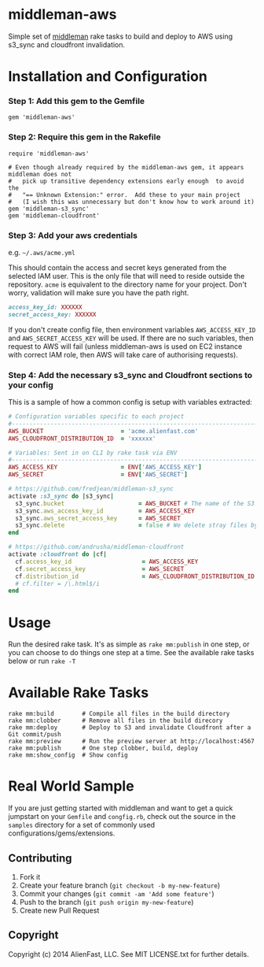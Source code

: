 middleman-aws
=============

Simple set of [middleman](http://middlemanapp.com/) rake tasks to build and deploy to AWS using s3_sync and cloudfront invalidation.

# Installation and Configuration

### Step 1: Add this gem to the Gemfile

    gem 'middleman-aws'

### Step 2: Require this gem in the Rakefile

    require 'middleman-aws'

    # Even though already required by the middleman-aws gem, it appears middleman does not
    #   pick up transitive dependency extensions early enough  to avoid the
    #   "== Unknown Extension:" error.  Add these to your main project
    #   (I wish this was unnecessary but don't know how to work around it)
    gem 'middleman-s3_sync'
    gem 'middleman-cloudfront'


### Step 3: Add your aws credentials
e.g. `~/.aws/acme.yml`

This should contain the access and secret keys generated from the selected IAM user.  This is the only file that will need to reside
outside the repository.  `acme` is equivalent to the directory name for your project.
Don't worry, validation will make sure you have the path right.

```ruby
access_key_id: XXXXXX
secret_access_key: XXXXXX
```

If you don't create config file, then environment variables `AWS_ACCESS_KEY_ID` and `AWS_SECRET_ACCESS_KEY` will be used. If there are no such variables, then request to AWS will fail (unless middleman-aws is used on EC2 instance with correct IAM role, then AWS will take care of authorising requests).

### Step 4: Add the necessary s3_sync and Cloudfront sections to your config
This is a sample of how a common config is setup with variables extracted:

```ruby
# Configuration variables specific to each project
#------------------------------------------------------------------------
AWS_BUCKET                      = 'acme.alienfast.com'
AWS_CLOUDFRONT_DISTRIBUTION_ID  = 'xxxxxx'

# Variables: Sent in on CLI by rake task via ENV
#------------------------------------------------------------------------
AWS_ACCESS_KEY                  = ENV['AWS_ACCESS_KEY']
AWS_SECRET                      = ENV['AWS_SECRET']

# https://github.com/fredjean/middleman-s3_sync
activate :s3_sync do |s3_sync|
  s3_sync.bucket                     = AWS_BUCKET # The name of the S3 bucket you are targeting. This is globally unique.
  s3_sync.aws_access_key_id          = AWS_ACCESS_KEY
  s3_sync.aws_secret_access_key      = AWS_SECRET
  s3_sync.delete                     = false # We delete stray files by default.
end

# https://github.com/andrusha/middleman-cloudfront
activate :cloudfront do |cf|
  cf.access_key_id                    = AWS_ACCESS_KEY
  cf.secret_access_key                = AWS_SECRET
  cf.distribution_id                  = AWS_CLOUDFRONT_DISTRIBUTION_ID
  # cf.filter = /\.html$/i
end
```

# Usage
Run the desired rake task.  It's as simple as `rake mm:publish` in one step, or you can choose to do things one step at a time.
See the available rake tasks below or run `rake -T`

# Available Rake Tasks

    rake mm:build        # Compile all files in the build directory
    rake mm:clobber      # Remove all files in the build direcory
    rake mm:deploy       # Deploy to S3 and invalidate Cloudfront after a Git commit/push
    rake mm:preview      # Run the preview server at http://localhost:4567
    rake mm:publish      # One step clobber, build, deploy
    rake mm:show_config  # Show config

# Real World Sample
If you are just getting started with middleman and want to get a quick jumpstart on your `Gemfile` and `congfig.rb`,
check out the source in the `samples` directory for a set of commonly used configurations/gems/extensions.

## Contributing
1. Fork it
2. Create your feature branch (`git checkout -b my-new-feature`)
3. Commit your changes (`git commit -am 'Add some feature'`)
4. Push to the branch (`git push origin my-new-feature`)
5. Create new Pull Request

## Copyright

Copyright (c) 2014 AlienFast, LLC. See MIT LICENSE.txt for further details.
